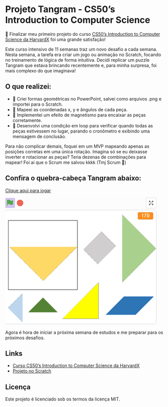 # Projeto Tangram - CS50’s Introduction to Computer Science

🚀 Finalizar meu primeiro projeto do curso [CS50’s Introduction to Computer Science da HarvardX](https://cs50.harvard.edu/x/2024/) foi uma grande satisfação!

Este curso intensivo de 11 semanas traz um novo desafio a cada semana. Nesta semana, a tarefa era criar um jogo ou animação no Scratch, focando no treinamento de lógica de forma intuitiva. Decidi replicar um puzzle Tangram que estava brincando recentemente e, para minha surpresa, foi mais complexo do que imaginava!

## O que realizei:

- 🧩 Criei formas geométricas no PowerPoint, salvei como arquivos .png e importei para o Scratch.
- 🧩 Mapeei as coordenadas x, y e ângulos de cada peça.
- 🧩 Implementei um efeito de magnetismo para encaixar as peças corretamente.
- 🧩 Desenvolvi uma condição em loop para verificar quando todas as peças estivessem no lugar, parando o cronômetro e exibindo uma mensagem de conclusão.

Para não complicar demais, foquei em um MVP mapeando apenas as posições corretas em uma única rotação. Imagina só se eu deixasse inverter e rotacionar as peças? Teria dezenas de combinações para mapear! Foi aí que o Scrum me salvou kkkk (Tmj Scrum 👊)

## Confira o quebra-cabeça Tangram abaixo:
[Clique aqui para jogar](https://scratch.mit.edu/projects/1032192720/)

![GIF do Jogo Tangram](sprites/tangram.gif)

Agora é hora de iniciar a próxima semana de estudos e me preparar para os próximos desafios.

## Links

- [Curso CS50’s Introduction to Computer Science da HarvardX](https://cs50.harvard.edu/x/2024/)
- [Projeto no Scratch](https://scratch.mit.edu/projects/1032192720/)

## Licença

Este projeto é licenciado sob os termos da licença MIT.
